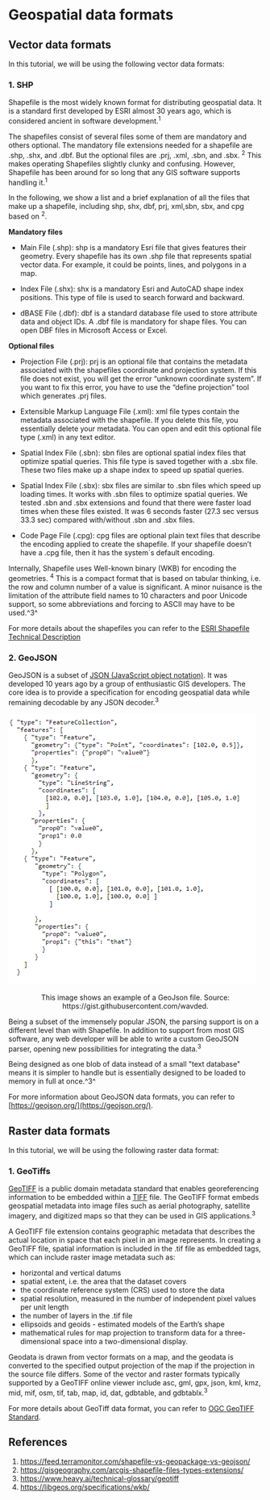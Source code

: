 # Geospatial data formats

## Vector data formats

In this tutorial, we will be using the following vector data formats:

### 1. SHP

Shapefile is the most widely known format for distributing geospatial data. It is a standard first developed by ESRI almost 30 years ago, which is considered ancient in software development.<sup>1</sup> 

The shapefiles consist of several files some of them are mandatory and others optional. The mandatory file extensions needed for a shapefile are .shp, .shx, and .dbf. But the optional files are .prj, .xml, .sbn, and .sbx. <sup>2</sup>  This makes operating Shapefiles slightly clunky and confusing. However, Shapefile has been around for so long that any GIS software supports handling it.<sup>1</sup>

In the following, we show a list and a brief explanation of all the files that make up a shapefile, including shp, shx, dbf, prj, xml,sbn, sbx, and cpg based on <sup>2</sup>.

**Mandatory files**
- Main File (.shp): shp is a mandatory Esri file that gives features their geometry. Every shapefile has its own .shp file that represents spatial vector data. For example, it could be points, lines, and polygons in a map.

- Index File (.shx): shx is a mandatory Esri and AutoCAD shape index positions. This type of file is used to search forward and backward.

- dBASE File (.dbf): dbf is a standard database file used to store attribute data and object IDs. A .dbf file is mandatory for shape files. You can open DBF files in Microsoft Access or Excel.

**Optional files**
- Projection File (.prj): prj is an optional file that contains the metadata associated with the shapefiles coordinate and projection system. If this file does not exist, you will get the error “unknown coordinate system”. If you want to fix this error, you have to use the “define projection” tool which generates .prj files.

- Extensible Markup Language File (.xml): xml file types contain the metadata associated with the shapefile. If you delete this file, you essentially delete your metadata. You can open and edit this optional file type (.xml) in any text editor.

- Spatial Index File (.sbn): sbn files are optional spatial index files that optimize spatial queries. This file type is saved together with a .sbx file. These two files make up a shape index to speed up spatial queries.

- Spatial Index File (.sbx): sbx files are similar to .sbn files which speed up loading times. It works with .sbn files to optimize spatial queries. We tested .sbn and .sbx extensions and found that there were faster load times when these files existed. It was 6 seconds faster (27.3 sec versus 33.3 sec) compared with/without .sbn and .sbx files.

- Code Page File (.cpg): cpg files are optional plain text files that describe the encoding applied to create the shapefile. If your shapefile doesn’t have a .cpg file, then it has the system´s default encoding.

Internally, Shapefile uses Well-known binary (WKB) for encoding the geometries. <sup>4</sup> This is a compact format that is based on tabular thinking, i.e. the row and column number of a value is significant. A minor nuisance is the limitation of the attribute field names to 10 characters and poor Unicode support, so some abbreviations and forcing to ASCII may have to be used.^3^

For more details about the shapefiles you can refer to the [ESRI Shapefile Technical Description](https://www.esri.com/content/dam/esrisites/sitecore-archive/Files/Pdfs/library/whitepapers/pdfs/shapefile.pdf)

### 2. GeoJSON

GeoJSON is a subset of [JSON (JavaScript object notation)](https://www.json.org). It was developed 10 years ago by a group of enthusiastic GIS developers. The core idea is to provide a specification for encoding geospatial data while remaining decodable by any JSON decoder.<sup>3</sup>

![json_example](../assets/json_example.PNG)

<p style="text-align: center;">This image shows an example of a GeoJson file. Source: https://gist.githubusercontent.com/wavded.
</p>


Being a subset of the immensely popular JSON, the parsing support is on a different level than with Shapefile. In addition to support from most GIS software, any web developer will be able to write a custom GeoJSON parser, opening new possibilities for integrating the data.<sup>3</sup>

Being designed as one blob of data instead of a small "text database" means it is simpler to handle but is essentially designed to be loaded to memory in full at once.^3^ 

For more information about GeoJSON data formats, you can refer to [https://geojson.org/](https://geojson.org/).

## Raster data formats


In this tutorial, we will be using the following raster data format:

### 1. GeoTiffs

[GeoTIFF](https://en.wikipedia.org/wiki/GeoTIFF) is a public domain metadata standard that enables georeferencing information to be embedded within a [TIFF](https://en.wikipedia.org/wiki/TIFF) file. The GeoTIFF format embeds geospatial metadata into image files such as aerial photography, satellite imagery, and digitized maps so that they can be used in GIS applications.<sup>3</sup>

A GeoTIFF file extension contains geographic metadata that describes the actual location in space that each pixel in an image represents. In creating a GeoTIFF file, spatial information is included in the .tif file as embedded tags, which can include raster image metadata such as:
* horizontal and vertical datums 
* spatial extent, i.e. the area that the dataset covers
* the coordinate reference system (CRS) used to store the data
* spatial resolution, measured in the number of independent pixel values per unit length
* the number of layers in the .tif file
* ellipsoids and geoids - estimated models of the Earth’s shape
* mathematical rules for map projection to transform data for a three-dimensional space into a two-dimensional display.

Geodata is drawn from vector formats on a map, and the geodata is converted to the specified output projection of the map if the projection in the source file differs. Some of the vector and raster formats typically supported by a GeoTIFF online viewer include asc, gml, gpx, json, kml, kmz, mid, mif, osm, tif, tab, map, id, dat, gdbtable, and gdbtablx.<sup>3</sup>

For more details about GeoTiff data format, you can refer to [OGC GeoTIFF Standard](https://www.ogc.org/standard/geotiff/).

## References
1. https://feed.terramonitor.com/shapefile-vs-geopackage-vs-geojson/
2. https://gisgeography.com/arcgis-shapefile-files-types-extensions/
3. https://www.heavy.ai/technical-glossary/geotiff
4. https://libgeos.org/specifications/wkb/
